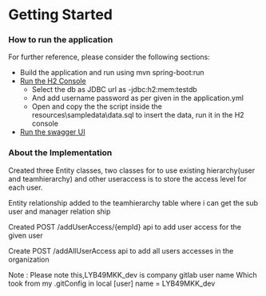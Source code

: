 # Getting Started

### How to run the application
For further reference, please consider the following sections:

* Build the application and run using mvn spring-boot:run
* [Run the H2 Console](http://localhost:8080/h2-console)
   * Select the db as JDBC url as -jdbc:h2:mem:testdb
   * And add username password as per given in the application.yml 
   * Open and copy the the script inside the resources\sampledata\data.sql to insert the data, run it in the H2 console 
* [Run the swagger UI](http://localhost:8080/swagger-ui.html)

### About the Implementation
Created three Entity classes, two classes for to use existing hierarchy(user and teamhierarchy) and other
useraccess is to store the access level for each user.

Entity relationship added to the teamhierarchy table where i can get the sub user and manager relation ship

Created POST /addUserAccess/{empId} api to add user access for the given user

Create POST /addAllUserAccess api to add all users accesses in the organization

Note : Please note this,LYB49MKK_dev is company gitlab user name Which took from my .gitConfig in local [user] name = LYB49MKK_dev
